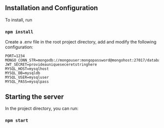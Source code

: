 ## Installation and Configuration

To install, run

### `npm install`

Create a .env file in the root project directory, add and modify the following configuration:
```
PORT=1234
MONGO_CONN_STR=mongodb://mongouser:mongopassword@mongohost:27017/database
JWT_SECRET=provideauniqueseceretstringhere
MYSQL_HOST=mysqlhost
MYSQL_DB=mysqldb
MYSQL_USER=mysqluser
MYSQL_PASS=mysqlpass
```
## Starting the server

In the project directory, you can run:

### `npm start`